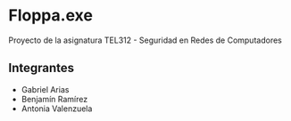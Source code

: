 # Floppa.exe
Proyecto de la asignatura TEL312 - Seguridad en Redes de Computadores

## Integrantes
- Gabriel Arias
- Benjamín Ramírez
- Antonia Valenzuela
